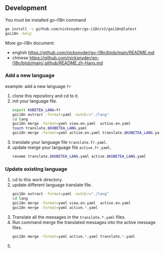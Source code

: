 


## Development

You must be installed go-i18n command

```bash
go install -v github.com/nicksnyder/go-i18n/v2/goi18n@latest
goi18n -help
```

More go-i18n document:
* english https://github.com/nicksnyder/go-i18n/blob/main/README.md
* chinese https://github.com/nicksnyder/go-i18n/blob/main/.github/README.zh-Hans.md

### Add a new language

example: add a new language `fr`

1. clone this repository and cd to it.
2. init your language file.
    ```bash
    export KUBETEA_LANG=fr
    goi18n extract -format=yaml -outdir="./lang"
    cd lang
    goi18n merge -format=yaml view.en.yaml  active.en.yaml
    touch translate.$KUBETEA_LANG.yaml
    goi18n merge -format=yaml active.en.yaml translate.$KUBETEA_LANG.yaml
    ```
3. translate your language file `translate.fr.yaml`.
4. update merge your language file `active.fr.yaml`.
    ```bash
   rename translate.$KUBETEA_LANG.yaml active.$KUBETEA_LANG.yaml
    ```

### Update existing language

1. cd to this work directory.
2. update different language translate file.
    ```bash
    goi18n extract -format=yaml -outdir="./lang"
    cd lang
    goi18n merge -format=yaml view.en.yaml  active.en.yaml
    goi18n merge -format=yaml active.*.yaml
    ```
3. Translate all the messages in the `translate.*.yaml` files.
4. Run command merge the translated messages into the active message files.
   ```bash
   goi18n merge -format=yaml active.*.yaml translate.*.yaml
5. ```